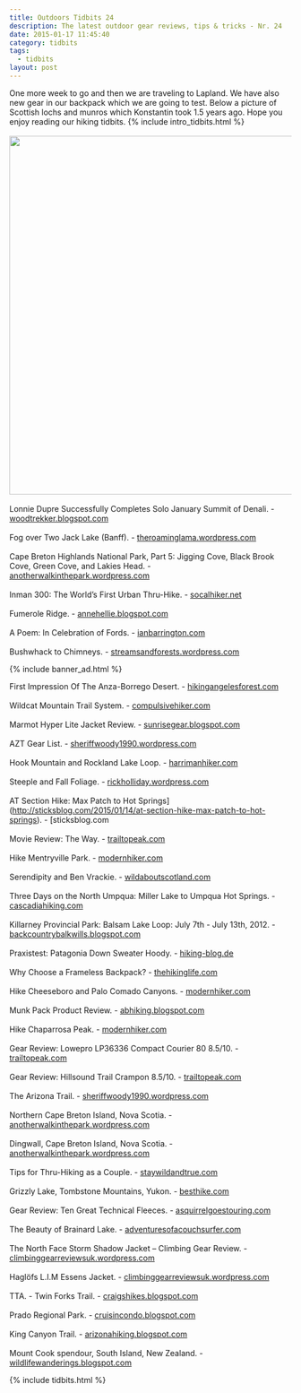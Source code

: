 ```yaml
---
title: Outdoors Tidbits 24
description: The latest outdoor gear reviews, tips & tricks - Nr. 24
date: 2015-01-17 11:45:40
category: tidbits
tags:
  - tidbits
layout: post
---
```

One more week to go and then we are traveling to Lapland. We have also new gear in our backpack which we are going to test. Below a picture of Scottish lochs and munros which Konstantin took 1.5 years ago. Hope you enjoy reading our hiking tidbits. {% include intro_tidbits.html %}<br><br>
<a href="https://www.flickr.com/photos/90204224@N07/16111536158"><img src="https://farm8.staticflickr.com/7532/16111536158_0b45f0efc7_o.jpg" width="640" height="640"></a><br><!--more--><br>
Lonnie Dupre Successfully Completes Solo January Summit of Denali. - [woodtrekker.blogspot.com](http://woodtrekker.blogspot.com/2015/01/lonnie-dupre-successfully-completes.html)<br><br>
Fog over Two Jack Lake (Banff). - [theroaminglama.wordpress.com](https://theroaminglama.wordpress.com/2015/01/16/fog-over-two-jack-lake-banff/)<br><br>
Cape Breton Highlands National Park, Part 5: Jigging Cove, Black Brook Cove, Green Cove, and Lakies Head. - [anotherwalkinthepark.wordpress.com](https://anotherwalkinthepark.wordpress.com/2015/01/16/cape-breton-highlands-national-park-part-5-jigging-cove-black-brook-cove-green-cove-and-lakies-head/)<br><br>
Inman 300: The World’s First Urban Thru-Hike. - [socalhiker.net](http://socalhiker.net/inman-300-worlds-first-urban-thru-hike/)
<br><br>
Fumerole Ridge. - [annehellie.blogspot.com](http://annehellie.blogspot.com/2014/12/fumerole-ridge.html)
<br><br>
A Poem: In Celebration of Fords. - [ianbarrington.com](http://ianbarrington.com/2015/01/17/a-poem-in-celebration-of-fords)
<br><br>
Bushwhack to Chimneys. - [streamsandforests.wordpress.com](https://streamsandforests.wordpress.com/2015/01/16/bushwhack-to-chimneys/)

{% include banner_ad.html %}


First Impression Of The Anza-Borrego Desert. - [hikingangelesforest.com](http://hikingangelesforest.com/2015/01/15/first-impression-of-the-anza-borrego-desert)
<br><br>
Wildcat Mountain Trail System. - [compulsivehiker.com](http://compulsivehiker.com/2015/01/14/wildcat-mountain-trail-system)
<br><br>
Marmot Hyper Lite Jacket Review. - [sunrisegear.blogspot.com](http://sunrisegear.blogspot.com/2015/01/marmot-hyper-lite-jacket-review.html)
<br><br>
AZT Gear List. - [sheriffwoody1990.wordpress.com](https://sheriffwoody1990.wordpress.com/2015/01/13/azt-gear-list/)
<br><br>
Hook Mountain and Rockland Lake Loop. - [harrimanhiker.com](http://www.harrimanhiker.com/2015/01/hook-mountain-and-rockland-lake-loop.html)
<br><br>
Steeple and Fall Foliage. - [rickholliday.wordpress.com](https://rickholliday.wordpress.com/2015/01/14/steeple-and-fall-foliage/)
<br><br>
AT Section Hike: Max Patch to Hot Springs](http://sticksblog.com/2015/01/14/at-section-hike-max-patch-to-hot-springs). - [sticksblog.com
<br><br>
Movie Review: The Way. - [trailtopeak.com](http://trailtopeak.com/2015/01/14/movie-review-the-way)
<br><br>
Hike Mentryville Park. - [modernhiker.com](http://www.modernhiker.com/2015/01/14/hike-mentryville-park/)
<br><br>
Serendipity and Ben Vrackie. - [wildaboutscotland.com](http://wildaboutscotland.com/2015/01/14/serendipity-and-ben-vrackie)
<br><br>
Three Days on the North Umpqua: Miller Lake to Umpqua Hot Springs. - [cascadiahiking.com](http://www.cascadiahiking.com/2015/01/three-days-on-north-umpqua-miller-lake.html)
<br><br>
Killarney Provincial Park: Balsam Lake Loop: July 7th - July 13th, 2012. - [backcountrybalkwills.blogspot.com](http://backcountrybalkwills.blogspot.com/2015/01/killarney-provincial-park-balsam-lake.html)
<br><br>
Praxistest: Patagonia Down Sweater Hoody. - [hiking-blog.de](https://www.hiking-blog.de/bekleidung/praxistest-patagonia-down-sweater-hoody/)
<br><br>
Why Choose a Frameless Backpack? - [thehikinglife.com](http://www.thehikinglife.com/journal/2015/01/why-choose-a-frameless-backpack-2/)
<br><br>
Hike Cheeseboro and Palo Comado Canyons. - [modernhiker.com](http://www.modernhiker.com/2015/01/12/hike-cheeseboro-and-palo-comado-canyons/)
<br><br>
Munk Pack Product Review. - [abhiking.blogspot.com](http://abhiking.blogspot.com/2015/01/munk-pack-product-review.html)
<br><br>
Hike Chaparrosa Peak. - [modernhiker.com](http://www.modernhiker.com/2015/01/13/hike-chaparrosa-peak-pioneertown-preserve/)
<br><br>
Gear Review: Lowepro LP36336 Compact Courier 80 8.5/10. - [trailtopeak.com](http://trailtopeak.com/2015/01/13/gear-review-lowepro-lp36336-compact-courier-80)
<br><br>
Gear Review: Hillsound Trail Crampon 8.5/10. - [trailtopeak.com](http://trailtopeak.com/2015/01/13/gear-review-hillsound-trail-cramponshimm)
<br><br>
The Arizona Trail. - [sheriffwoody1990.wordpress.com](http://sheriffwoody1990.wordpress.com/2015/01/11/the-arizona-trail)
<br><br>
Northern Cape Breton Island, Nova Scotia. - [anotherwalkinthepark.wordpress.com](https://anotherwalkinthepark.wordpress.com/2015/01/12/northern-cape-breton-island-nova-scotia/)
<br><br>
Dingwall, Cape Breton Island, Nova Scotia. - [anotherwalkinthepark.wordpress.com](https://anotherwalkinthepark.wordpress.com/2015/01/13/dingwall-cape-breton-island-nova-scotia/)
<br><br>
Tips for Thru-Hiking as a Couple. - [staywildandtrue.com](http://staywildandtrue.com/2015/01/13/tips-for-thru-hiking-as-a-couple)
<br><br>
Grizzly Lake, Tombstone Mountains, Yukon. - [besthike.com](http://besthike.com/2015/01/14/grizzly-lake-tombstone-mountains-yukon/)
<br><br>
Gear Review: Ten Great Technical Fleeces. - [asquirrelgoestouring.com](http://asquirrelgoestouring.com/2015/01/11/gear-review-ten-great-technical-fleeces)
<br><br>
The Beauty of Brainard Lake. - [adventuresofacouchsurfer.com](http://adventuresofacouchsurfer.com/2015/01/11/the-beauty-of-brainard-lake)
<br><br>
The North Face Storm Shadow Jacket – Climbing Gear Review. - [climbinggearreviewsuk.wordpress.com](https://climbinggearreviewsuk.wordpress.com/2015/01/12/the-north-face-storm-shadow-jacket-climbing-gear-review/)
<br><br>
Haglöfs L.I.M Essens Jacket. - [climbinggearreviewsuk.wordpress.com](https://climbinggearreviewsuk.wordpress.com/2015/01/14/haglofs-l-i-m-essens-jacket/)
<br><br>
TTA. - Twin Forks Trail. - [craigshikes.blogspot.com](http://craigshikes.blogspot.com/2015/01/tta-twin-forks-trail.html)
<br><br>
Prado Regional Park. - [cruisincondo.blogspot.com](http://cruisincondo.blogspot.com/2015/01/prado-regional-park.html)
<br><br>
King Canyon Trail. - [arizonahiking.blogspot.com](http://arizonahiking.blogspot.com/2015/01/king-canyon-trail.html)
<br><br>
Mount Cook spendour, South Island, New Zealand. - [wildlifewanderings.blogspot.com](http://wildlifewanderings.blogspot.com/2015/01/mount-cook-spendour-south-island-new.html)

{% include tidbits.html %}
